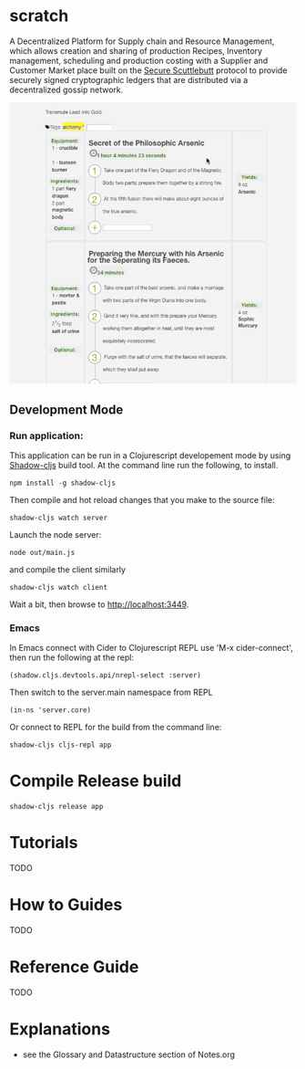 # scratch

A Decentralized Platform for Supply chain and Resource Management, which allows creation and sharing of production Recipes, Inventory management, scheduling and production costing with a Supplier and Customer Market place  built on the [Secure Scuttlebutt](https://securescuttlebutt.nz) protocol to provide securely signed cryptographic ledgers that are distributed via a decentralized gossip network.

![recipe.gif](/docs/recipe.gif)

## Development Mode

### Run application:

This application can be run in a Clojurescript developement mode by using [Shadow-cljs]( https://shadow-cljs.github.io/docs/UsersGuide.html) build tool. At the command line run the following, to install.
```
npm install -g shadow-cljs
```

Then compile and hot reload changes that you make to the source file:

```
shadow-cljs watch server
```
Launch the node server:
```
node out/main.js
```
and compile the client similarly
```
shadow-cljs watch client
```

Wait a bit, then browse to [http://localhost:3449](http://localhost:3449).

### Emacs
In Emacs connect with Cider to Clojurescript REPL use 'M-x cider-connect', 
then run the following at the repl:
```
(shadow.cljs.devtools.api/nrepl-select :server) 
```

Then switch to the server.main namespace from REPL
```
(in-ns 'server.core)
```

Or connect to REPL for the build from the command line:
```
shadow-cljs cljs-repl app
```

# Compile Release build
```
shadow-cljs release app
```

# Tutorials
TODO

# How to Guides
TODO

# Reference Guide
TODO

# Explanations
- see the Glossary and Datastructure section of Notes.org
